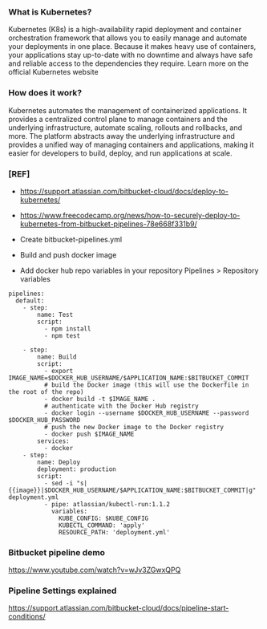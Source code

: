 ### What is Kubernetes?
Kubernetes (K8s) is a high-availability rapid deployment and container orchestration framework that allows you to easily manage and automate your deployments in one place. Because it makes heavy use of containers, your applications stay up-to-date with no downtime and always have safe and reliable access to the dependencies they require. Learn more on the official Kubernetes website

### How does it work?
Kubernetes automates the management of containerized applications. It provides a centralized control plane to manage containers and the underlying infrastructure, automate scaling, rollouts and rollbacks, and more. The platform abstracts away the underlying infrastructure and provides a unified way of managing containers and applications, making it easier for developers to build, deploy, and run applications at scale.

### [REF]
* https://support.atlassian.com/bitbucket-cloud/docs/deploy-to-kubernetes/
* https://www.freecodecamp.org/news/how-to-securely-deploy-to-kubernetes-from-bitbucket-pipelines-78e668f331b9/

* Create bitbucket-pipelines.yml
* Build and push docker image
* Add docker hub repo variables in your repository  Pipelines  >  Repository variables

```
pipelines:
  default:
    - step:
        name: Test
        script:
          - npm install
          - npm test
 
    - step:
        name: Build
        script:
          - export IMAGE_NAME=$DOCKER_HUB_USERNAME/$APPLICATION_NAME:$BITBUCKET_COMMIT
          # build the Docker image (this will use the Dockerfile in the root of the repo)
          - docker build -t $IMAGE_NAME .
          # authenticate with the Docker Hub registry
          - docker login --username $DOCKER_HUB_USERNAME --password $DOCKER_HUB_PASSWORD
          # push the new Docker image to the Docker registry
          - docker push $IMAGE_NAME
        services:
          - docker
    - step:
        name: Deploy
        deployment: production
        script:
          - sed -i "s|{{image}}|$DOCKER_HUB_USERNAME/$APPLICATION_NAME:$BITBUCKET_COMMIT|g" deployment.yml
          - pipe: atlassian/kubectl-run:1.1.2
            variables:
              KUBE_CONFIG: $KUBE_CONFIG
              KUBECTL_COMMAND: 'apply'
              RESOURCE_PATH: 'deployment.yml'

```

### Bitbucket pipeline demo
https://www.youtube.com/watch?v=wJv3ZGwxQPQ

### Pipeline Settings explained
https://support.atlassian.com/bitbucket-cloud/docs/pipeline-start-conditions/
